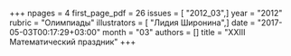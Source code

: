 +++
npages = 4
first_page_pdf = 26
issues = [ "2012_03",]
year = "2012"
rubric = "Олимпиады"
illustrators = [ "Лидия Широнина",]
date = "2017-05-03T00:17:29+03:00"
month = "03"
authors = []
title = "ХХIII Математический праздник"
+++
